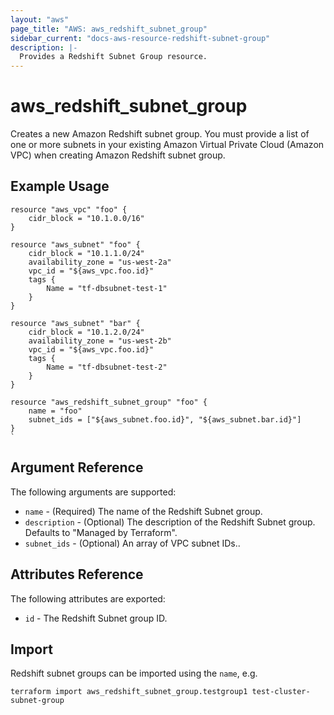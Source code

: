 ```yaml
---
layout: "aws"
page_title: "AWS: aws_redshift_subnet_group"
sidebar_current: "docs-aws-resource-redshift-subnet-group"
description: |-
  Provides a Redshift Subnet Group resource.
---
```


# aws\_redshift\_subnet\_group

Creates a new Amazon Redshift subnet group. You must provide a list of one or more subnets in your existing Amazon Virtual Private Cloud (Amazon VPC) when creating Amazon Redshift subnet group.

## Example Usage

```
resource "aws_vpc" "foo" {
	cidr_block = "10.1.0.0/16"
}

resource "aws_subnet" "foo" {
	cidr_block = "10.1.1.0/24"
	availability_zone = "us-west-2a"
	vpc_id = "${aws_vpc.foo.id}"
	tags {
		Name = "tf-dbsubnet-test-1"
	}
}

resource "aws_subnet" "bar" {
	cidr_block = "10.1.2.0/24"
	availability_zone = "us-west-2b"
	vpc_id = "${aws_vpc.foo.id}"
	tags {
		Name = "tf-dbsubnet-test-2"
	}
}

resource "aws_redshift_subnet_group" "foo" {
	name = "foo"
	subnet_ids = ["${aws_subnet.foo.id}", "${aws_subnet.bar.id}"]
}
`
```

## Argument Reference

The following arguments are supported:

* `name` - (Required) The name of the Redshift Subnet group.
* `description` - (Optional) The description of the Redshift Subnet group. Defaults to "Managed by Terraform".
* `subnet_ids` - (Optional) An array of VPC subnet IDs..

## Attributes Reference

The following attributes are exported:

* `id` - The Redshift Subnet group ID.

## Import

Redshift subnet groups can be imported using the `name`, e.g. 

```
terraform import aws_redshift_subnet_group.testgroup1 test-cluster-subnet-group
```